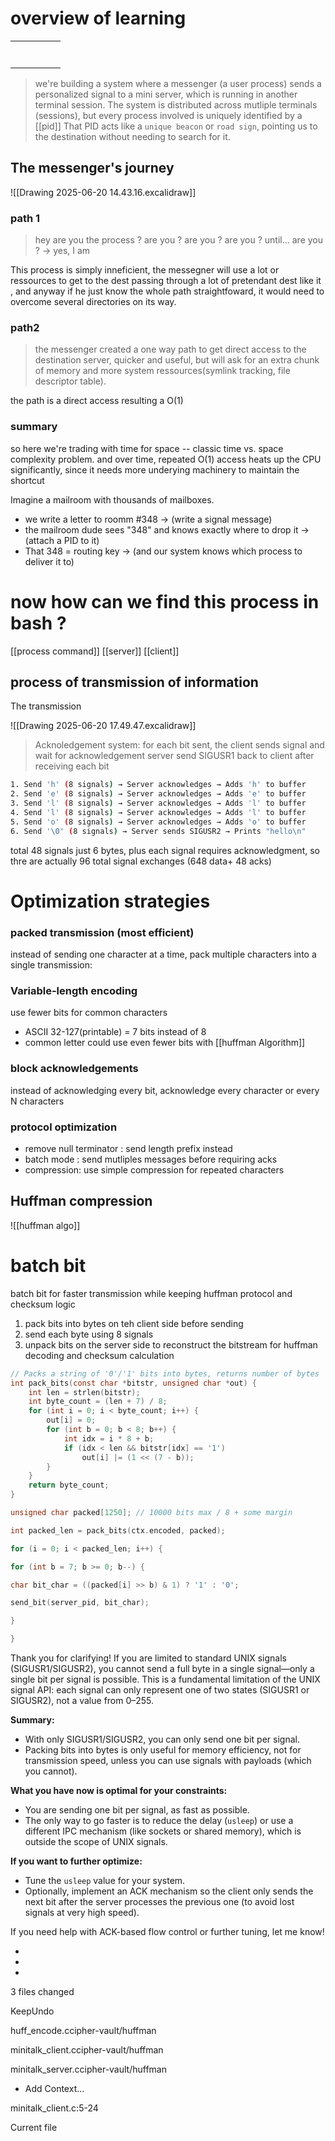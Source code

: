 # overview of learning 
|     |     |     |     |     |
| --- | --- | --- | --- | --- |
|     |     |     |     |     |
|     |     |     |     |     |
|     |     |     |     |     |
|     |     |     |     |     |
|     |     |     |     |     |
|     |     |     |     |     |
|     |     |     |     |     |

> we're building a system where a messenger (a user process) sends a personalized signal to a mini server, which is running in another terminal session. The system is distributed across mutliple terminals (sessions), but every process involved is uniquely identified by a [[pid]] That PID acts like a `unique beacon` or `road sign`, pointing us to the destination without needing to search for it.

## The messenger's journey 

![[Drawing 2025-06-20 14.43.16.excalidraw]]
### path 1
> hey are you the process ? are you ? are you ? are you ? until... are you ? -> yes, I am

This process is simply inneficient, the messegner will use a lot or ressources to get to the dest passing through a lot of pretendant dest like it , and anyway if he just know the whole path straightfoward, it would need to overcome several directories on its way.

### path2
> the messenger created a one way path to get direct access to the destination server, quicker and useful, but will ask for an extra chunk of memory and more system
> ressources(symlink tracking, file descriptor table).

the path is a direct access resulting a O(1)

### summary
so here we're trading with time for space -- classic time vs. space complexity problem. and over time, repeated O(1) access heats up the CPU significantly, since it needs more underying machinery to maintain the shortcut

Imagine a mailroom with thousands of mailboxes.
- we write a letter to roomm #348 -> (write a signal message)
- the mailroom dude sees "348" and knows exactly where to drop it -> (attach a PID to it)
- That 348 = routing key ->  (and our system knows which process to deliver it to)
# now how can we find this process in bash ?
[[process command]]
[[server]]
[[client]]

## process of transmission of information
The transmission

![[Drawing 2025-06-20 17.49.47.excalidraw]]

> Acknoledgement system:
> for each bit sent, 
> the client sends signal and wait for acknowledgement
> server send SIGUSR1 back to client after receiving each bit

```bash
1. Send 'h' (8 signals) → Server acknowledges → Adds 'h' to buffer
2. Send 'e' (8 signals) → Server acknowledges → Adds 'e' to buffer  
3. Send 'l' (8 signals) → Server acknowledges → Adds 'l' to buffer
4. Send 'l' (8 signals) → Server acknowledges → Adds 'l' to buffer
5. Send 'o' (8 signals) → Server acknowledges → Adds 'o' to buffer
6. Send '\0' (8 signals) → Server sends SIGUSR2 → Prints "hello\n"

```
total 48 signals just 6 bytes, plus each signal requires acknowledgment, so thre are actually 96 total signal exchanges (648 data+ 48 acks)

# Optimization strategies
### packed transmission (most efficient)
instead of sending one character at a time, pack multiple characters into a single transmission:
### Variable-length encoding
use fewer bits for common characters
- ASCII 32-127(printable) = 7 bits instead of 8
- common letter could use even fewer bits with [[huffman Algorithm]]
### block acknowledgements
instead of acknowledging every bit, acknowledge every character or every N characters

### protocol optimization
- remove null terminator : send length prefix instead
- batch mode : send mutliples messages before requiring acks
- compression: use simple compression for repeated characters

## Huffman compression
![[huffman algo]]

# batch bit
batch bit for faster transmission while keeping huffman protocol and checksum logic
1. pack bits into bytes on teh client side before sending
2. send each byte using 8 signals 
3. unpack bits on the server side to reconstruct the bitstream for huffman decoding and checksum calculation

```c
// Packs a string of '0'/'1' bits into bytes, returns number of bytes
int pack_bits(const char *bitstr, unsigned char *out) {
    int len = strlen(bitstr);
    int byte_count = (len + 7) / 8;
    for (int i = 0; i < byte_count; i++) {
        out[i] = 0;
        for (int b = 0; b < 8; b++) {
            int idx = i * 8 + b;
            if (idx < len && bitstr[idx] == '1')
                out[i] |= (1 << (7 - b));
        }
    }
    return byte_count;
}
```


```c
unsigned char packed[1250]; // 10000 bits max / 8 + some margin

int packed_len = pack_bits(ctx.encoded, packed);

for (i = 0; i < packed_len; i++) {

for (int b = 7; b >= 0; b--) {

char bit_char = ((packed[i] >> b) & 1) ? '1' : '0';

send_bit(server_pid, bit_char);

}

}
```

Thank you for clarifying! If you are limited to standard UNIX signals (SIGUSR1/SIGUSR2), you cannot send a full byte in a single signal—only a single bit per signal is possible. This is a fundamental limitation of the UNIX signal API: each signal can only represent one of two states (SIGUSR1 or SIGUSR2), not a value from 0–255.

**Summary:**

- With only SIGUSR1/SIGUSR2, you can only send one bit per signal.
- Packing bits into bytes is only useful for memory efficiency, not for transmission speed, unless you can use signals with payloads (which you cannot).

**What you have now is optimal for your constraints:**

- You are sending one bit per signal, as fast as possible.
- The only way to go faster is to reduce the delay (`usleep`) or use a different IPC mechanism (like sockets or shared memory), which is outside the scope of UNIX signals.

**If you want to further optimize:**

- Tune the `usleep` value for your system.
- Optionally, implement an ACK mechanism so the client only sends the next bit after the server processes the previous one (to avoid lost signals at very high speed).

If you need help with ACK-based flow control or further tuning, let me know!

- 
- 
- 

3 files changed

KeepUndo

huff_encode.ccipher-vault/huffman

minitalk_client.ccipher-vault/huffman

minitalk_server.ccipher-vault/huffman

- Add Context...

minitalk_client.c:5-24

Current file
